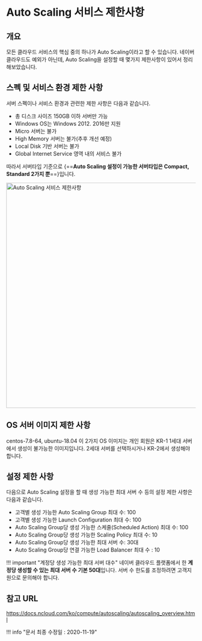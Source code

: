 # Auto Scaling 서비스 제한사항

## 개요
모든 클라우드 서비스의 핵심 중의 하나가 Auto Scaling이라고 할 수 있습니다.
네이버 클라우드도 예외가 아닌데, Auto Scaling을 설정할 때 몇가지 제한사항이 있어서 정리해보았습니다.

## 스펙 및 서비스 환경 제한 사항
서버 스펙이나 서비스 환경과 관련한 제한 사항은 다음과 같습니다.

- 총 디스크 사이즈 150GB 이하 서버만 가능
- Windows OS는 Windows 2012. 2016만 지원
- Micro 서버는 불가
- High Memory 서버는 불가(추후 개선 예정)
- Local Disk 기반 서버는 불가
- Global Internet Service 영역 내의 서비스 불가

따라서 서버타입 기준으로  {==**Auto Scaling 설정이 가능한 서버타입은 Compact, Standard 2가지 뿐**==}입니다.

<img src="../../img/ncp_server_autoscaling_limit.png" alt="Auto Scaling 서비스 제한사항" style="width:600px;align:center">

## OS 서버 이미지 제한 사항
centos-7.8-64, ubuntu-18.04 이 2가지 OS 이미지는 개인 회원은 KR-1 1세대 서버에서 생성이 불가능한 이미지입니다. 2세대 서버를 선택하시거나 KR-2에서 생성해야 합니다.

## 설정 제한 사항
다음으로 Auto Scaling 설정을 할 때 생성 가능한 최대 서버 수 등의 설정 제한 사항은 다음과 같습니다.

- 고객별 생성 가능한 Auto Scaling Group 최대 수: 100
- 고객별 생성 가능한 Launch Configuration 최대 수: 100
- Auto Scaling Group당 생성 가능한 스케줄(Scheduled Action) 최대 수: 100
- Auto Scaling Group당 생성 가능한 Scaling Policy 최대 수: 10
- Auto Scaling Group당 생성 가능한 최대 서버 수: 30대
- Auto Scaling Group당 연결 가능한 Load Balancer 최대 수 : 10

!!! important "계정당 생성 가능한 최대 서버 대수"
	네이버 클라우드 플랫폼에서 한 **계정당 생성할 수 있는 최대 서버 수 기본 50대**입니다. 서버 수 한도를 조정하려면 고객지원으로 문의해야 합니다.

## 참고 URL
<a href="https://docs.ncloud.com/ko/compute/autoscaling/autoscaling_overview.html" target="_blank">https://docs.ncloud.com/ko/compute/autoscaling/autoscaling_overview.html</a>


!!! info "문서 최종 수정일 : 2020-11-19" 